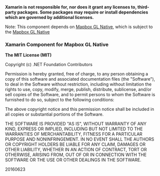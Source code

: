 **Xamarin is not responsible for, nor does it grant any licenses to, third-party packages. Some packages may require or install dependencies which are governed by additional licenses.**

Note: This component depends on [Mapbox GL Native](https://github.com/mapbox/mapbox-gl-native), which is subject to the [Mapbox GL Native](https://github.com/mapbox/mapbox-gl-native/blob/master/LICENSE.md)

### Xamarin Component for Mapbox GL Native

**The MIT License (MIT)**

Copyright (c) .NET Foundation Contributors

Permission is hereby granted, free of charge, to any person obtaining a copy of this software and associated documentation files (the "Software"), to deal in the Software without restriction, including without limitation the rights to use, copy, modify, merge, publish, distribute, sublicense, and/or sell copies of the Software, and to permit persons to whom the Software is furnished to do so, subject to the following conditions:

The above copyright notice and this permission notice shall be included in all copies or substantial portions of the Software.

THE SOFTWARE IS PROVIDED "AS IS", WITHOUT WARRANTY OF ANY KIND, EXPRESS OR IMPLIED, INCLUDING BUT NOT LIMITED TO THE WARRANTIES OF MERCHANTABILITY, FITNESS FOR A PARTICULAR PURPOSE AND NONINFRINGEMENT. IN NO EVENT SHALL THE AUTHORS OR COPYRIGHT HOLDERS BE LIABLE FOR ANY CLAIM, DAMAGES OR OTHER LIABILITY, WHETHER IN AN ACTION OF CONTRACT, TORT OR OTHERWISE, ARISING FROM, OUT OF OR IN CONNECTION WITH THE SOFTWARE OR THE USE OR OTHER DEALINGS IN THE SOFTWARE.

20160623
